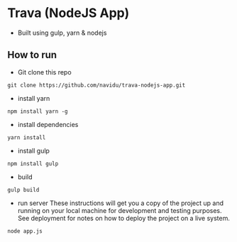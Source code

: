 # Trava (NodeJS App)
- Built using gulp, yarn & nodejs

## How to run
- Git clone this repo
```shell
git clone https://github.com/navidu/trava-nodejs-app.git
```
- install yarn
```shell
npm install yarn -g
```
- install dependencies
```shell
yarn install
```
- install gulp
```shell
npm install gulp
```
- build
```shell
gulp build
```
- run server
These instructions will get you a copy of the project up and running on your local machine for development and testing purposes. See deployment for notes on how to deploy the project on a live system.
```shell
node app.js
```
